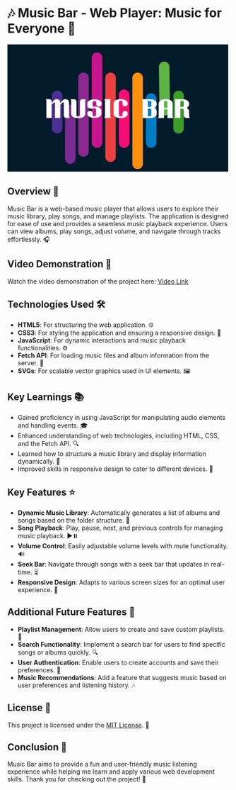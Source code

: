 # 🎶 Music Bar - Web Player: Music for Everyone 🎵

![Music Bar Logo](logo.png)

## Overview 🌟

Music Bar is a web-based music player that allows users to explore their music library, play songs, and manage playlists. The application is designed for ease of use and provides a seamless music playback experience. Users can view albums, play songs, adjust volume, and navigate through tracks effortlessly. 🎧

## Video Demonstration 🎥

Watch the video demonstration of the project here: [Video Link](https://drive.google.com/file/d/1egmW7cL0sRHwotZAjByCUGQ7enCMfQ54/view?usp=sharing)

## Technologies Used 🛠️

- **HTML5**: For structuring the web application. 🌐
- **CSS3**: For styling the application and ensuring a responsive design. 🎨
- **JavaScript**: For dynamic interactions and music playback functionalities. ⚙️
- **Fetch API**: For loading music files and album information from the server. 📡
- **SVGs**: For scalable vector graphics used in UI elements. 🖼️

## Key Learnings 📚

- Gained proficiency in using JavaScript for manipulating audio elements and handling events. 🎓
- Enhanced understanding of web technologies, including HTML, CSS, and the Fetch API. 🔍
- Learned how to structure a music library and display information dynamically. 📁
- Improved skills in responsive design to cater to different devices. 📱

## Key Features ⭐

- **Dynamic Music Library**: Automatically generates a list of albums and songs based on the folder structure. 📂
- **Song Playback**: Play, pause, next, and previous controls for managing music playback. ▶️⏸️
- **Volume Control**: Easily adjustable volume levels with mute functionality. 🔊
- **Seek Bar**: Navigate through songs with a seek bar that updates in real-time. ⏳
- **Responsive Design**: Adapts to various screen sizes for an optimal user experience. 📏

## Additional Future Features 🚀

- **Playlist Management**: Allow users to create and save custom playlists. 📝
- **Search Functionality**: Implement a search bar for users to find specific songs or albums quickly. 🔍
- **User Authentication**: Enable users to create accounts and save their preferences. 🔑
- **Music Recommendations**: Add a feature that suggests music based on user preferences and listening history. 🎶

## License 📜

This project is licensed under the [MIT License](https://opensource.org/licenses/MIT). 📝

## Conclusion 🎉

Music Bar aims to provide a fun and user-friendly music listening experience while helping me learn and apply various web development skills. Thank you for checking out the project! 🌟
